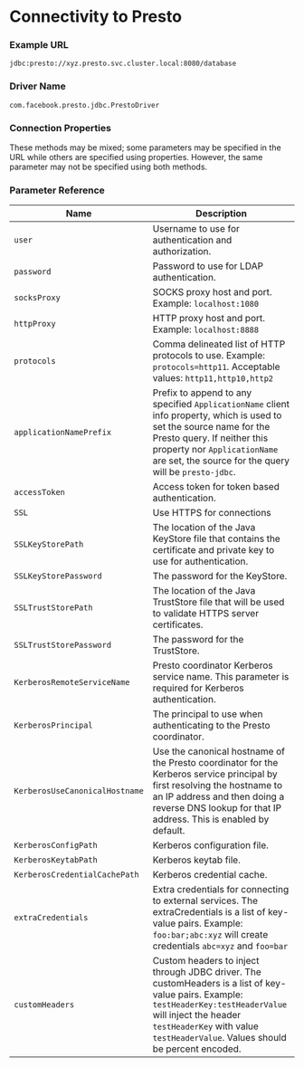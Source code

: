 # Connectivity to Presto

### Example URL

```
jdbc:presto://xyz.presto.svc.cluster.local:8080/database
```

### Driver Name

```
com.facebook.presto.jdbc.PrestoDriver
```

### Connection Properties

These methods may be mixed; some parameters may be specified in the URL while others are specified using properties. However, the same parameter may not be specified using both methods.

### Parameter Reference <a href="#parameter-reference" id="parameter-reference"></a>

| Name                           | Description                                                                                                                                                                                                                                   |
| ------------------------------ | --------------------------------------------------------------------------------------------------------------------------------------------------------------------------------------------------------------------------------------------- |
| `user`                         | Username to use for authentication and authorization.                                                                                                                                                                                         |
| `password`                     | Password to use for LDAP authentication.                                                                                                                                                                                                      |
| `socksProxy`                   | SOCKS proxy host and port. Example: `localhost:1080`                                                                                                                                                                                          |
| `httpProxy`                    | HTTP proxy host and port. Example: `localhost:8888`                                                                                                                                                                                           |
| `protocols`                    | Comma delineated list of HTTP protocols to use. Example: `protocols=http11`. Acceptable values: `http11,http10,http2`                                                                                                                         |
| `applicationNamePrefix`        | Prefix to append to any specified `ApplicationName` client info property, which is used to set the source name for the Presto query. If neither this property nor `ApplicationName` are set, the source for the query will be `presto-jdbc`.  |
| `accessToken`                  | Access token for token based authentication.                                                                                                                                                                                                  |
| `SSL`                          | Use HTTPS for connections                                                                                                                                                                                                                     |
| `SSLKeyStorePath`              | The location of the Java KeyStore file that contains the certificate and private key to use for authentication.                                                                                                                               |
| `SSLKeyStorePassword`          | The password for the KeyStore.                                                                                                                                                                                                                |
| `SSLTrustStorePath`            | The location of the Java TrustStore file that will be used to validate HTTPS server certificates.                                                                                                                                             |
| `SSLTrustStorePassword`        | The password for the TrustStore.                                                                                                                                                                                                              |
| `KerberosRemoteServiceName`    | Presto coordinator Kerberos service name. This parameter is required for Kerberos authentication.                                                                                                                                             |
| `KerberosPrincipal`            | The principal to use when authenticating to the Presto coordinator.                                                                                                                                                                           |
| `KerberosUseCanonicalHostname` | Use the canonical hostname of the Presto coordinator for the Kerberos service principal by first resolving the hostname to an IP address and then doing a reverse DNS lookup for that IP address. This is enabled by default.                 |
| `KerberosConfigPath`           | Kerberos configuration file.                                                                                                                                                                                                                  |
| `KerberosKeytabPath`           | Kerberos keytab file.                                                                                                                                                                                                                         |
| `KerberosCredentialCachePath`  | Kerberos credential cache.                                                                                                                                                                                                                    |
| `extraCredentials`             | Extra credentials for connecting to external services. The extraCredentials is a list of key-value pairs. Example: `foo:bar;abc:xyz` will create credentials `abc=xyz` and `foo=bar`                                                          |
| `customHeaders`                | Custom headers to inject through JDBC driver. The customHeaders is a list of key-value pairs. Example: `testHeaderKey:testHeaderValue` will inject the header `testHeaderKey` with value `testHeaderValue`. Values should be percent encoded. |
